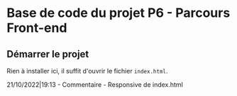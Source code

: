 # Base de code du projet P6 - Parcours Front-end

## Démarrer le projet

Rien à installer ici, il suffit d'ouvrir le fichier `index.html`.

21/10/2022|19:13
    - Commentaire 
    - Responsive de index.html

